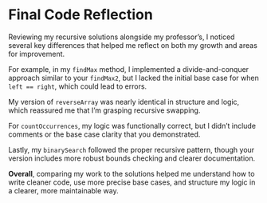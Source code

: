 # Final Code Reflection

Reviewing my recursive solutions alongside my professor’s, I noticed several key differences that helped me reflect on both my growth and areas for improvement. 

For example, in my `findMax` method, I implemented a divide-and-conquer approach similar to your `findMax2`, but I lacked the initial base case for when `left == right`, which could lead to errors. 

My version of `reverseArray` was nearly identical in structure and logic, which reassured me that I’m grasping recursive swapping. 

For `countOccurrences`, my logic was functionally correct, but I didn’t include comments or the base case clarity that you demonstrated. 

Lastly, my `binarySearch` followed the proper recursive pattern, though your version includes more robust bounds checking and clearer documentation. 

**Overall**, comparing my work to the solutions helped me understand how to write cleaner code, use more precise base cases, and structure my logic in a clearer, more maintainable way.
